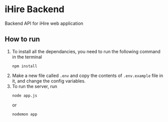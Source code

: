 # iHire Backend
Backend API for iHire web application

## How to run
1. To install all the dependancies, you need to run the following command in the terminal  
    ```shell
    npm install
    ```
2. Make a new file called `.env` and copy the contents of `.env.example` file in it, and change the config variables.
3. To run the server, run  
    ```shell
    node app.js
    ```  
    or
    ```
    nodemon app
    ```
